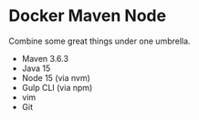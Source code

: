 # Docker Maven Node

Combine some great things under one umbrella.

 - Maven 3.6.3
 - Java 15
 - Node 15 (via nvm)
 - Gulp CLI (via npm)
 - vim
 - Git
